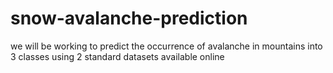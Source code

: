 # snow-avalanche-prediction
we will be working to predict the occurrence of avalanche in mountains into 3 classes using 2 standard datasets available online 
